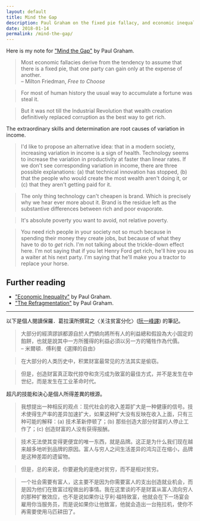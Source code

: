```yaml
---
layout: default
title: Mind the Gap
description: Paul Graham on the fixed pie fallacy, and economic inequality as the result of innovation and development.
date: 2018-01-14
permalink: /mind-the-gap/
---
```


Here is my note for ["Mind the Gap"](http://paulgraham.com/gap.html) by Paul Graham.

> Most economic fallacies derive from the tendency to assume that there is a fixed pie, that one party can gain only at the expense of another.<br>
> – Milton Friedman, *Free to Choose*

> For most of human history the usual way to accumulate a fortune was steal it.

> But it was not till the Industrial Revolution that wealth creation definitively replaced corruption as the best way to get rich.

The extraordinary skills and determination are root causes of variation in income.

> I'd like to propose an alternative idea: that in a modern society, increasing variation in income is a sign of health. Technology seems to increase the variation in productivity at faster than linear rates. If we don't see corresponding variation in income, there are three possible explanations: (a) that technical innovation has stopped, (b) that the people who would create the most wealth aren't doing it, or (c) that they aren't getting paid for it.

> The only thing technology can't cheapen is brand. Which is precisely why we hear ever more about it. Brand is the residue left as the substantive differences between rich and poor evaporate.

> It's absolute poverty you want to avoid, not relative poverty.

> You need rich people in your society not so much because in spending their money they create jobs, but because of what they have to do to *get* rich. I'm not talking about the trickle-down effect here. I'm not saying that if you let Henry Ford get rich, he'll hire you as a waiter at his next party. I'm saying that he'll make you a tractor to replace your horse.

## Further reading
- ["Economic Inequality"](https://news.ycombinator.com/item?id=10826838) by Paul Graham.
- ["The Refragmentation"](https://news.ycombinator.com/item?id=10826836) by Paul Graham.

---

以下是個人閱讀保羅．葛拉漢所撰寫之〈关注贫富分化〉([阮一峰譯](http://www.ruanyifeng.com/docs/pg/)) 的筆記。

> 大部分的經濟謬誤都源自於人們傾向將所有人的利益總和假設為大小固定的餡餅，也就是說其中一方所獲得的利益必須以另一方的犧牲作為代價。<br>
> – 米爾頓．傅利曼《選擇的自由》

> 在大部分的人类历史中，积累财富最常见的方法其实是偷窃。

> 但是，创造财富真正取代掠夺和贪污成为致富的最佳方式，并不是发生在中世纪，而是发生在工业革命时代。

超凡的技能和決心是個人所得差異的根源。

> 我想提出一种相反的观点：现代社会的收入差距扩大是一种健康的信号。技术使得生产率的差异加速扩大，如果这种扩大没有反映在收入上面，只有三种可能的解释：(a) 技术革新停顿了；(b) 那些创造大部分财富的人停止工作了；(c) 创造财富的人没有获得报酬。

> 技术无法使其变得更便宜的唯一东西，就是品牌。这正是为什么我们现在越来越多地听到品牌的原因。富人与穷人之间生活差异的鸿沟正在缩小，品牌是这种差距的遗留物。

> 但是，总的来说，你要避免的是绝对贫穷，而不是相对贫穷。

> 一个社会需要有富人，这主要不是因为你需要富人的支出创造就业机会，而是因为他们在致富过程做出的事情。我在这里谈的不是财富从富人流向穷人的那种扩散效应，也不是说如果你让亨利·福特致富，他就会在下一场宴会雇用你当服务员，而是说如果你让他致富，他就会造出一台拖拉机，使你不再需要使用马匹耕田了。
